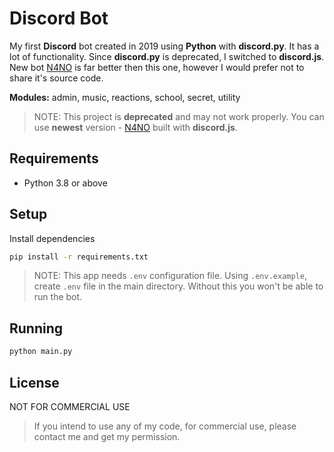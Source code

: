 # Discord Bot
My first **Discord** bot created in 2019 using **Python** with **discord.py**. It has a lot of functionality. Since **discord.py** is deprecated, I switched to **discord.js**. New bot [N4NO](https://top.gg/bot/804625036005736489) is far better then this one, however I would prefer not to share it's source code. 

**Modules:** admin, music, reactions, school, secret, utility

> NOTE: This project is **deprecated** and may not work properly. You can use **newest** version - [N4NO](https://top.gg/bot/804625036005736489) built with **discord.js**.

## Requirements
- Python 3.8 or above

## Setup
Install dependencies
```bash
pip install -r requirements.txt
```

> NOTE: This app needs `.env` configuration file. Using `.env.example`, create `.env` file in the main directory. Without this you won't be able to run the bot.

## Running
```bash
python main.py
```

## License
NOT FOR COMMERCIAL USE 

> If you intend to use any of my code, for commercial use, please contact me and get my permission.
